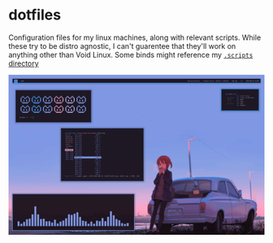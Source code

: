 # dotfiles
Configuration files for my linux machines, along with relevant scripts. While these try to be distro agnostic, I can't guarentee that they'll work on anything other than Void Linux. Some binds might reference my [`.scripts` directory](https://github.com/cyndrdev/bin/)

![Example Screenshot](screenshot.png)
